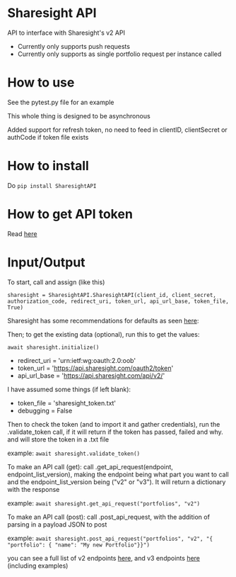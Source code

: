 # **Sharesight API** #

API to interface with Sharesight's v2 API

- Currently only supports push requests
- Currently only supports as single portfolio request per instance called

# **How to use** #
See the pytest.py file for an example

This whole thing is designed to be asynchronous 

Added support for refresh token, no need to feed in clientID, clientSecret or authCode if token file exists

# **How to install** #
Do ```pip install SharesightAPI```

# **How to get API token** #

Read [here](https://portfolio.sharesight.com/api/) 

# **Input/Output** #

To start, call and assign (like this)

`sharesight = SharesightAPI.SharesightAPI(client_id, client_secret, authorization_code, redirect_uri, token_url, api_url_base, token_file, True)`

Sharesight has some recommendations for defaults as seen [here](https://portfolio.sharesight.com/api/2/authentication_flow):

Then; to get the existing data (optional), run this to get the values:

`await sharesight.initialize()`

+ redirect_uri = 'urn:ietf:wg:oauth:2.0:oob'
+ token_url = 'https://api.sharesight.com/oauth2/token'
+ api_url_base = 'https://api.sharesight.com/api/v2/'

I have assumed some things (if left blank):

+ token_file = 'sharesight_token.txt'
+ debugging = False

Then to check the token (and to import it and gather credentials), run the .validate_token call, if it will return if the token has passed, failed and why. and will store the token in a .txt file

example:
`await sharesight.validate_token()`

To make an API call (get): call .get_api_request(endpoint, endpoint_list_version), making the endpoint being what part you want to call and the endpoint_list_version being ("v2" or "v3"). It will return a dictionary with the response

example: `await sharesight.get_api_request("portfolios", "v2")`

To make an API call (post): call .post_api_request, with the addition of parsing in a payload JSON to post

example: `await sharesight.post_api_request("portfolios", "v2", "{ "portfolio": { "name": "My new Portfolio"}}")`

you can see a full list of v2 endpoints [here](https://portfolio.sharesight.com/api/2/doc/index.html), and v3 endpoints [here](https://portfolio.sharesight.com/api/3/doc/index.html) (including examples)


